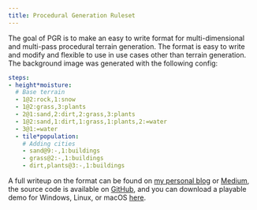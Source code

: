 ```yaml
---
title: Procedural Generation Ruleset
---
```


The goal of PGR is to make an easy to write format for multi-dimensional and multi-pass procedural terrain generation. The format is easy to write and modify and flexible to use in use cases other than terrain generation. The background image was generated with the following config:

```yaml
steps:
- height*moisture:
  # Base terrain
  - 1@2:rock,1:snow
  - 1@2:grass,3:plants
  - 2@1:sand,2:dirt,2:grass,3:plants
  - 1@2:sand,1:dirt,1:grass,1:plants,2:=water
  - 3@1:=water
  - tile*population:
    # Adding cities
    - sand@9:-,1:buildings
    - grass@2:-,1:buildings
    - dirt,plants@3:-,1:buildings
```

A full writeup on the format can be found on [my personal blog](https://www.gammagames.net/2019-08-13/procgen-ruleset) or [Medium](https://medium.com/@gammagames/procedural-generation-ruleset-478a7aeb4c12), the source code is available on [GitHub](https://github.com/GammaGames/procedural-generation-ruleset/blob/master/assets/scripts/tilegen.gd), and you can download a playable demo for Windows, Linux, or macOS [here](download).
